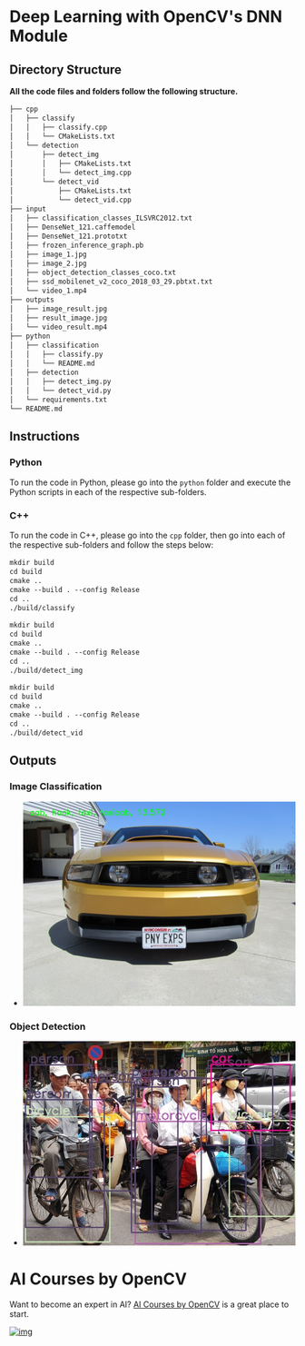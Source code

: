 # Deep Learning with OpenCV's DNN Module



## Directory Structure

**All the code files and folders follow the following structure.**

```
├── cpp
│   ├── classify
│   │   ├── classify.cpp
│   │   └── CMakeLists.txt
│   └── detection
│       ├── detect_img
│       │   ├── CMakeLists.txt
│       │   └── detect_img.cpp
│       └── detect_vid
│           ├── CMakeLists.txt
│           └── detect_vid.cpp
├── input
│   ├── classification_classes_ILSVRC2012.txt
│   ├── DenseNet_121.caffemodel
│   ├── DenseNet_121.prototxt
│   ├── frozen_inference_graph.pb
│   ├── image_1.jpg
│   ├── image_2.jpg
│   ├── object_detection_classes_coco.txt
│   ├── ssd_mobilenet_v2_coco_2018_03_29.pbtxt.txt
│   └── video_1.mp4
├── outputs
│   ├── image_result.jpg
│   ├── result_image.jpg
│   └── video_result.mp4
├── python
│   ├── classification
│   │   ├── classify.py
│   │   └── README.md
│   ├── detection
│   │   ├── detect_img.py
│   │   └── detect_vid.py
│   └── requirements.txt
└── README.md
```



## Instructions

### Python

To run the code in Python, please go into the `python` folder and execute the Python scripts in each of the respective sub-folders.

### C++

To run the code in C++, please go into the `cpp` folder, then go into each of the respective sub-folders and follow the steps below:

```
mkdir build
cd build
cmake ..
cmake --build . --config Release
cd ..
./build/classify
```

```
mkdir build
cd build
cmake ..
cmake --build . --config Release
cd ..
./build/detect_img
```

```
mkdir build
cd build
cmake ..
cmake --build . --config Release
cd ..
./build/detect_vid
```



## Outputs

### Image Classification

* ![](outputs/result_image.jpg)

### Object Detection

* ![](outputs/image_result.jpg)

  

# AI Courses by OpenCV

Want to become an expert in AI? [AI Courses by OpenCV](https://opencv.org/courses/) is a great place to start.

[![img](https://camo.githubusercontent.com/18c5719ef10afe9607af3e87e990068c942ae4cba8bd4d72d21950d6213ea97e/68747470733a2f2f7777772e6c6561726e6f70656e63762e636f6d2f77702d636f6e74656e742f75706c6f6164732f323032302f30342f41492d436f75727365732d42792d4f70656e43562d4769746875622e706e67)](https://opencv.org/courses/)